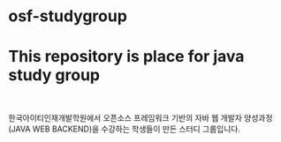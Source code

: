 # osf-studygroup
<h1>This repository is place for java study group</h1><br>
<p> 한국아이티인재개발학원에서 오픈소스 프레임워크 기반의 자바 웹 개발자 양성과정(JAVA WEB BACKEND)을 수강하는 학생들이 만든 스터디 그룹입니다.</p>
